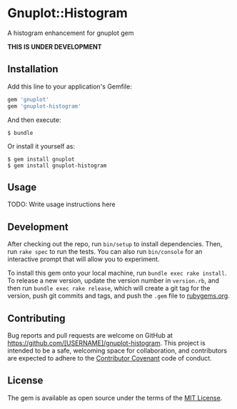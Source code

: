 # Gnuplot::Histogram

A histogram enhancement for gnuplot gem

**THIS IS UNDER DEVELOPMENT**

## Installation

Add this line to your application's Gemfile:

```ruby
gem 'gnuplot'
gem 'gnuplot-histogram'
```

And then execute:

    $ bundle

Or install it yourself as:

    $ gem install gnuplot
    $ gem install gnuplot-histogram

## Usage

TODO: Write usage instructions here

## Development

After checking out the repo, run `bin/setup` to install dependencies. Then, run `rake spec` to run the tests. You can also run `bin/console` for an interactive prompt that will allow you to experiment.

To install this gem onto your local machine, run `bundle exec rake install`. To release a new version, update the version number in `version.rb`, and then run `bundle exec rake release`, which will create a git tag for the version, push git commits and tags, and push the `.gem` file to [rubygems.org](https://rubygems.org).

## Contributing

Bug reports and pull requests are welcome on GitHub at https://github.com/[USERNAME]/gnuplot-histogram. This project is intended to be a safe, welcoming space for collaboration, and contributors are expected to adhere to the [Contributor Covenant](http://contributor-covenant.org) code of conduct.


## License

The gem is available as open source under the terms of the [MIT License](http://opensource.org/licenses/MIT).

